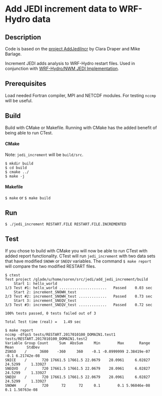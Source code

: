 # Add JEDI increment data to WRF-Hydro data
## Description
Code is based on the [project AddJediIncr](https://github.com/ClaraDraper-NOAA/AddJediIncr) by Clara Draper and Mike Barlage.

Increment JEDI adds analysis to WRF-Hydro restart files.
Used in conjunction with [WRF-Hydro/NWM JEDI Implementation](https://github.com/JCSDA-internal/wrf_hydro_nwm_jedi).

<!-- Currently, only option is to add snow depth increment to the Noah-MP land surface model. -->

## Prerequisites

Load needed Fortran compiler, MPI and NETCDF modules.
For testing `nccmp` will be useful.

## Build
Build with CMake or Makefile.
Running with CMake has the added benefit of being able to run CTest.

#### CMake
Note: `jedi_increment` will be `build/src`.
```
$ mkdir build
$ cd build
$ cmake ../
$ make -j
```

#### Makefile
`$ make` or `$ make build`

## Run

`$ ./jedi_increment RESTART.FILE RESTART.FILE.INCREMENTED`

## Test
If you chose to build with CMake you will now be able to run CTest with added
  report functionality.
CTest will run `jedi_increment` with two data sets that have modified `SNOWH`
  or `SNEQV` variables.
The command `$ make report` will compare the two modified RESTART files.

```
$ ctest
Test project /glade/u/home/soren/src/jedi/add_jedi_increment/build
    Start 1: hello_world
1/3 Test #1: hello_world ......................   Passed    0.03 sec
    Start 2: increment_SNOWH_test
2/3 Test #2: increment_SNOWH_test .............   Passed    0.73 sec
    Start 3: increment_SNEQV_test
3/3 Test #3: increment_SNEQV_test .............   Passed    0.72 sec

100% tests passed, 0 tests failed out of 3

Total Test time (real) =   1.49 sec

$ make report
nccmp -dfqsS tests/RESTART.2017010100_DOMAIN1.test1 tests/RESTART.2017010100_DOMAIN1.test2
Variable Group Count     Sum  AbsSum     Min        Max       Range    Mean      StdDev
ZSNSO    /      3600    -360     360    -0.1 -0.0999999 2.38419e-07    -0.1 6.21742e-08
SNICE    /       720 17661.5 17661.5 22.0679    28.0961     6.02827 24.5299     1.33927
SNEQVO   /       720 17661.5 17661.5 22.0679    28.0961     6.02827 24.5299     1.33927
SNEQV    /       720 17661.5 17661.5 22.0679    28.0961     6.02827 24.5299     1.33927
SNOWH    /       720      72      72     0.1        0.1 5.96046e-08     0.1 1.50763e-08
```
